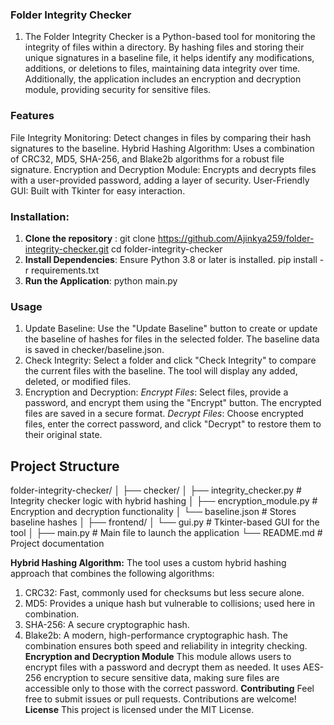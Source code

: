 ### Folder Integrity Checker
1.  The Folder Integrity Checker is a Python-based tool for monitoring the integrity of files within a directory. By hashing files and storing their unique signatures in a baseline file, it helps identify any modifications, additions, or deletions to files, maintaining data integrity over time. Additionally, the application includes an encryption and decryption module, providing security for sensitive files.

### Features
File Integrity Monitoring: Detect changes in files by comparing their hash signatures to the baseline.
Hybrid Hashing Algorithm: Uses a combination of CRC32, MD5, SHA-256, and Blake2b algorithms for a robust file signature.
Encryption and Decryption Module: Encrypts and decrypts files with a user-provided password, adding a layer of security.
User-Friendly GUI: Built with Tkinter for easy interaction.


### Installation:

1. **Clone the repository** :
git clone https://github.com/Ajinkya259/folder-integrity-checker.git
cd folder-integrity-checker
2. **Install Dependencies**: Ensure Python 3.8 or later is installed. 
    pip install -r requirements.txt
3. **Run the Application**:
    python main.py

### Usage
1. Update Baseline:
    Use the "Update Baseline" button to create or update the baseline of hashes for files in the selected folder.
    The baseline data is saved in checker/baseline.json.
2. Check Integrity:
    Select a folder and click "Check Integrity" to compare the current files with the baseline.
    The tool will display any added, deleted, or modified files.
3. Encryption and Decryption:
    *Encrypt Files*: Select files, provide a password, and encrypt them using the "Encrypt" button. The encrypted files are saved in a secure format.
    *Decrypt Files*: Choose encrypted files, enter the correct password, and click "Decrypt" to restore them to their original state.

## Project Structure

folder-integrity-checker/
│
├── checker/
│   ├── integrity_checker.py       # Integrity checker logic with hybrid hashing
│   ├── encryption_module.py       # Encryption and decryption functionality
│   └── baseline.json              # Stores baseline hashes
│
├── frontend/
│   └── gui.py                     # Tkinter-based GUI for the tool
│
├── main.py                        # Main file to launch the application
└── README.md                      # Project documentation

**Hybrid Hashing Algorithm:**
    The tool uses a custom hybrid hashing approach that combines the following algorithms:

1. CRC32: Fast, commonly used for checksums but less secure alone.
2. MD5: Provides a unique hash but vulnerable to collisions; used here in combination.
3. SHA-256: A secure cryptographic hash.
4. Blake2b: A modern, high-performance cryptographic hash.
    The combination ensures both speed and reliability in integrity checking.
**Encryption and Decryption Module**
    This module allows users to encrypt files with a password and decrypt them as needed. It uses AES-256 encryption to secure sensitive data, making sure files are accessible only to those with the correct password.
**Contributing**
Feel free to submit issues or pull requests. Contributions are welcome!
**License**
This project is licensed under the MIT License.








